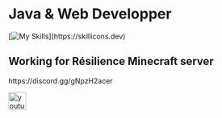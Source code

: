 <h1 align="left">Java & Web Developper</h1>

[![My Skills](https://skillicons.dev/icons?i=java,html,css,php,ts,js,c,mysql,)](https://skillicons.dev)

<h2 align="left">Working for Résilience Minecraft server</h2>
<p>https://discord.gg/gNpzH2acer</p>

<div align="left">
  <a href="https://www.youtube.com/@nerkoy_vod" target="_blank">
    <img src="https://img.shields.io/static/v1?message=Youtube&logo=youtube&label=NerKoy%20-%20VOD&color=FF0000&logoColor=white&labelColor=&style=for-the-badge" height="35" alt="youtube logo"  />
  </a>
</div>

###

